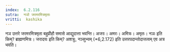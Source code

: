 ```yaml
---
index:  6.2.116
sutra:  नञो जरमरमित्रमृताः
vritti:  kashika 
---
```


नञ उत्तरे जरमरमित्रमृता बहुव्रीहौ समासे आद्युदात्ता भवन्ति। अजरः। अमरः। अमित्रः। अमृतः। नञः इति किम्? ब्राह्मणमित्रः। जरादयः इति किम्? अशत्रुः, नञ्सुभ्यम् (*6,2.172) इति उत्तरपदान्तोदात्तत्वम् एव अत्र भवति।

